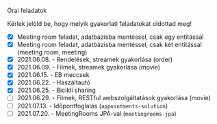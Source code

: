 Órai feladatok

Kérlek jelöld be, hogy melyik gyakorlati feladatokat oldottad meg!

* [x] Meeting room feladat, adatbázisba mentéssel, csak egy entitással
* [x] Meeting room feladat, adatbázisba mentéssel, csak két entitással (meeting room, meeting)
* [x] 2021.06.08. - Rendelések, streamek gyakorlása (order)
* [x] 2021.06.09. - Filmek, streamek gyakorlása (movie)
* [x] 2021.06.15. - EB meccsek
* [x] 2021.06.22. - Haszáltautó
* [x] 2021.06.25. - Bicikli sharing
* [ ] 2021.06.29. - Filmek, RESTful webszolgáltatások gyakorlása (movie)
* [ ] 2021.07.13. - Időpontfoglalás (`appointments-solution`)
* [ ] 2021.07.20. - MeetingRooms JPA-val (`meetingrooms-jpa`)